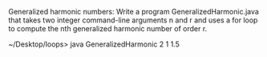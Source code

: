 Generalized harmonic numbers: Write a program GeneralizedHarmonic.java that takes two integer command-line arguments n and r and uses a for loop to compute the nth generalized harmonic number of order r.

~/Desktop/loops> java GeneralizedHarmonic 2 1
1.5
